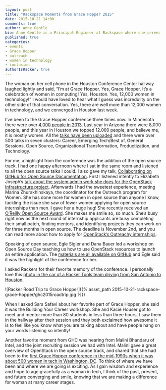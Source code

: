 ```yaml
---
layout: post
title: "Rackspace Moments from Grace Hopper 2015"
date: 2015-10-21 14:00
comments: true
author: Anne Gentle
bio: Anne Gentle is a Principal Engineer at Rackspace where she serves on the OpenStack Technical Committee and advocates for cloud users.
published: true
categories:
- events
- Grace Hopper
- outreach
- women in technology
- inclusion
authorIsRacker: true
---
```


The woman on her cell phone in the Houston Conference Center hallway laughed lightly and said, “I’m at Grace Hopper. Yes, Grace Hopper. It’s a celebration of women in computing! Yes, Houston. Yes, 12,000 women in technology!” I would have loved to hear what I guess was incredulity on the other side of that conversation. Yes, there are well more than 12,000 women in technology, and we converged in Houston last week.

<!-- more -->

I’ve been to the Grace Hopper conference three times now. In Minnesota there were over [4,000 people in 2013](http://gracehopper.anitaborg.org/2013/). Last year in Arizona there were 8,000 people, and this year in Houston we topped 12.000 people, and believe me, it is mostly women. All the [talks have been uploaded](https://www.dropbox.com/sh/1bzkn5apo2uife1/AABodG7ksbFJfb-d9JMADrs3a?dl=0) and there were over 500 talks in seven clusters: Career, Emerging Tech/Best of, General Sessions, Open Source, Organizational Transformation, Productization, and Technology.

For me, a highlight from the conference was the addition of the open source track. I had one happy afternoon where I sat in the same room and listened to all the open source talks I could. I also gave my talk, [Collaborating on GitHub for Open Source Documentation](http://www.slideshare.net/annegentle/git-and-github-for-open-source-documentation). First I listened intently to Elizabeth Joseph’s [talk about the system admin work she does for the OpenStack Infrastructure project](https://www.dropbox.com/sh/1bzkn5apo2uife1/AACjMUNfo_gYi7qVGWKZPY8ia/Elizabeth%20K.%20Joseph/Thursday/R1430_sess256_Elizabeth_Joseph.pdf?dl=0). Afterwards I had the sweetest experience, meeting Marina Zhurakhinskaya, the coordinator for the Outreach program for Women. She has done more for women in open source than anyone I know, tackling the issue she saw of fewer women applying for open source internships than men. I gave her a huge hug! She recently received an [O’Reilly Open Source Award](http://opensource.com/life/15/8/interview-marina-zhurakhinskaya-outreachy). She makes me smile so, so much. She’s busy right now as the next round of internship applicants are busy completing their small patch, finding mentors, and identifying projects they can work on for three months in open source. The deadline is November 2nd, and you can read more about how to apply for [OpenStack’s Outreachy internships](https://wiki.openstack.org/wiki/Outreachy).

Speaking of open source, Egle Sigler and Dana Bauer led a workshop on Open Source Day teaching us how to use OpenStack resources to launch an entire application. The [materials are all available on GitHub](https://github.com/danabauer/app-on-openstack) and Egle said it was the highlight of the conference for her.

I asked Rackers for their favorite memory of the conference. I personally love this [photo in the car of a Racker Tools team driving from San Antonio to Houston](https://twitter.com/sarasomewhere/status/653984386128330752).

![Racker Road Trip to Grace Hopper]({% asset_path 2015-10-21-rackspace-grace-hopper/ghc2015roadtrip.jpg %})

When I asked Sara Safavi about her favorite part of Grace Hopper, she said it was the Building Your Career workshop. She and Kacie Houser got to meet and mentor more than 80 students in less than three hours. I saw them in the hallway after their session and they both exclaimed how awesome it is to feel like you know what you are talking about and have people hang on your words listening so intently!

Another favorite moment from GHC was hearing from Malini Bhandaru of Intel, and the joint recruiting session we had with Intel. Malini gave a great overview of OpenStack in the open source track, and shared that she had been to the [first Grace Hopper conference in the mid-1990s when it was about 500 women in tech in Washington, DC](https://en.wikipedia.org/wiki/Grace_Hopper_Celebration_of_Women_in_Computing). To think of where we have been and where we are going is exciting. As I gain wisdom and experience and hope to age gracefully as a woman in tech, I think of the past, present, and future converging and smile, knowing that we are making a difference for woman at many career stages.